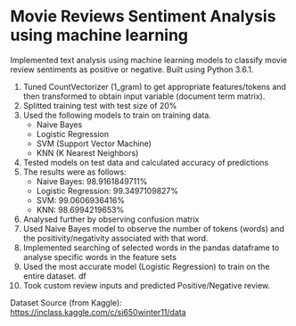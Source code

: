 # Movie Reviews Sentiment Analysis using machine learning
Implemented text analysis using machine learning models to classify movie review sentiments as positive or negative. Built using Python 3.6.1.

1. Tuned CountVectorizer (1_gram) to get appropriate features/tokens and then transformed to obtain input variable (document term matrix).
2. Splitted training test with test size of 20%
3. Used the following models to train on training data.
    - Naive Bayes
    - Logistic Regression
    - SVM (Support Vector Machine)
    - KNN (K Nearest Neighbors)
4. Tested models on test data and calculated accuracy of predictions
5. The results were as follows:
    - Naive Bayes: 98.9161849711%
    - Logistic Regression: 99.3497109827%
    - SVM: 99.0606936416%
    - KNN: 98.6994219653%
6. Analysed further by observing confusion matrix
7. Used Naive Bayes model to observe the number of tokens (words) and the positivity/negativity associated with that word.
8. Implemented searching of selected words in the pandas dataframe to analyse specific words in the feature sets
9. Used the most accurate model (Logistic Regression) to train on the entire dataset. df
10. Took custom review inputs and predicted Positive/Negative review.

Dataset Source (from Kaggle): https://inclass.kaggle.com/c/si650winter11/data
